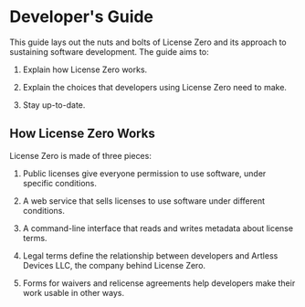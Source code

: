 # Developer's Guide

This guide lays out the nuts and bolts of License Zero and its approach to sustaining software development.  The guide aims to:

1. Explain how License Zero works.

2. Explain the choices that developers using License Zero need to make.

3. Stay up-to-date.

## How License Zero Works

License Zero is made of three pieces:

1. Public licenses give everyone permission to use software, under specific conditions.

2. A web service that sells licenses to use software under different conditions.

3. A command-line interface that reads and writes metadata about license terms.

4. Legal terms define the relationship between developers and Artless Devices LLC, the company behind License Zero.

5. Forms for waivers and relicense agreements help developers make their work usable in other ways.

